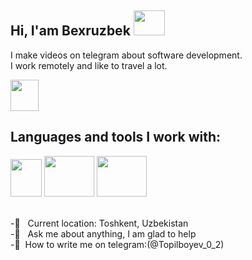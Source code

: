 ## Hi, I'am Bexruzbek <img src="https://media4.giphy.com/media/v1.Y2lkPTc5MGI3NjExd3NiOXA2aTAzNzd6ZnFmNjJ2NmF1M2MzYTRqbnY5NzFtdGRuc2RyMiZlcD12MV9pbnRlcm5hbF9naWZfYnlfaWQmY3Q9Zw/WtOkaikiwaR87ZvAFH/giphy.webp" width="50px" height="40px" >

I make videos on telegram about software development. <br>
I work remotely and like to travel a lot.

<a href="https://t.me/haqiqiy_fikr" > 
<img src="https://encrypted-tbn0.gstatic.com/images?q=tbn:ANd9GcQH8B3kYH3q4DC7UtuvzXTa1QpYb-XAH6hJrmhVm4zMZQHX6ivPzKmtYlRNHNaesdHUxbo&usqp=CAU" width="45px" height="50px">
  </a>   <br>
 

## Languages and tools I work with:<br>
<code><img src="https://encrypted-tbn0.gstatic.com/images?q=tbn:ANd9GcTjXEFwmTcNL5zU0ZBnQVl1WMjjV6-TQhwfCGsMmbtUCKE-6FtWKK19VNRe0yhKZIVRUFg&usqp=CAU" width="50px" height="60px"></code>
<code><img src="https://cdn.freebiesupply.com/logos/large/2x/css3-logo-png-transparent.png" width="80px" height="65px"></code>
<code><img src="https://encrypted-tbn0.gstatic.com/images?q=tbn:ANd9GcSoybqbQ9fzieveguJK1Odn-owmNDnjXqTEOyFDgjqPkgOVV7H1uWQ7kHCLpNvid7xFCAA&usqp=CAU" width="80px" height="65px"></code>

<br>
-📍 &nbsp; Current location: Toshkent, Uzbekistan<br>
-📃 &nbsp; Ask me about anything, I am glad to help<br>
-🔐&nbsp; How to write me on telegram:(@Topilboyev_0_2)

